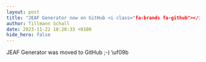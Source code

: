 ```yaml
---
layout: post
title: "JEAF Generator now on GitHub <i class="fa-brands fa-github"></i>"
author: Tillmann Schall
date: 2023-11-22 18:20:33 +0100
hide_hero: false
---
```


JEAF Generator was moved to GitHub ;-)
\uf09b